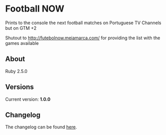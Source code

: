 # Football NOW

Prints to the console the next football matches on Portuguese TV Channels but on GTM +2

Shutout to http://futebolnow.meiamarca.com/ for providing the list with the games available

## About

Ruby 2.5.0

## Versions

Current version: **1.0.0**

## Changelog

The changelog can be found [here](changelog.md).